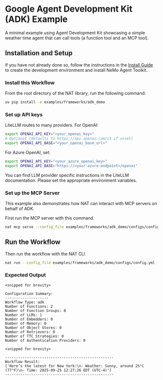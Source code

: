 <!--
SPDX-FileCopyrightText: Copyright (c) 2025, NVIDIA CORPORATION & AFFILIATES. All rights reserved.
SPDX-License-Identifier: Apache-2.0

Licensed under the Apache License, Version 2.0 (the "License");
you may not use this file except in compliance with the License.
You may obtain a copy of the License at

http://www.apache.org/licenses/LICENSE-2.0

Unless required by applicable law or agreed to in writing, software
distributed under the License is distributed on an "AS IS" BASIS,
WITHOUT WARRANTIES OR CONDITIONS OF ANY KIND, either express or implied.
See the License for the specific language governing permissions and
limitations under the License.
-->
<!-- path-check-skip-file -->
# Google Agent Development Kit (ADK) Example

A minimal example using Agent Development Kit showcasing a simple weather time agent that can call tools (a function tool and an MCP tool).

## Installation and Setup

If you have not already done so, follow the instructions in the [Install Guide](../../../docs/source/quick-start/installing.md#install-from-source) to create the development environment and install NeMo Agent Toolkit.

### Install this Workflow

From the root directory of the NAT library, run the following command:

```bash
uv pip install -e examples/frameworks/adk_demo
```

### Set up API keys

LiteLLM routes to many providers. For OpenAI:
```bash
export OPENAI_API_KEY="<your_openai_key>"
# Optional (defaults to https://api.openai.com/v1 if unset)
export OPENAI_API_BASE="<your_openai_base_url>"
```
For Azure OpenAI, set:
```bash
export OPENAI_API_KEY="<your_azure_openai_key>"
export OPENAI_API_BASE="https://<your-azure-endpoint>/openai"
```
You can find LLM provider specific instructions in the LiteLLM documentation. Please set the appropriate environment variables.

### Set up the MCP Server

This example also demonstrates how NAT can interact with MCP servers on behalf of ADK.

First run the MCP server with this command.

```bash
nat mcp serve --config_file examples/frameworks/adk_demo/configs/config.yml --host 0.0.0.0 --port 9901 --name "My MCP Server"
```

## Run the Workflow

Then run the workflow with the NAT CLI

```bash
nat run --config_file examples/frameworks/adk_demo/configs/config.yml --input "What is the weather and time in New York today?"
```

### Expected Output

```console
<snipped for brevity>

Configuration Summary:
--------------------
Workflow Type: adk
Number of Functions: 2
Number of Function Groups: 0
Number of LLMs: 1
Number of Embedders: 0
Number of Memory: 0
Number of Object Stores: 0
Number of Retrievers: 0
Number of TTC Strategies: 0
Number of Authentication Providers: 0

<snipped for brevity>

--------------------------------------------------
Workflow Result:
['Here’s the latest for New York:\n- Weather: Sunny, around 25°C (77°F)\n- Time: 2025-09-25 12:27:26 EDT (UTC-4)']
--------------------------------------------------
```
